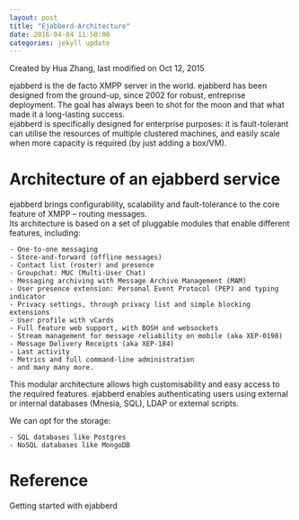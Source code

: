```yaml
---
layout: post
title: "Ejabberd-Architecture"
date: 2016-04-04 11:50:00
categories: jekyll update
---
```


Created by Hua Zhang, last modified on Oct 12, 2015  

ejabberd is the de facto XMPP server in the world. ejabberd has been designed from the ground-up, since 2002 for robust, entreprise deployment. The goal has always been to shot for the moon and that what made it a long-lasting success.  
ejabberd is specifically designed for enterprise purposes: it is fault-tolerant can utilise the resources of multiple clustered machines, and easily scale when more capacity is required (by just adding a box/VM).  

Architecture of an ejabberd service
===================================
ejabberd brings configurability, scalability and fault-tolerance to the core feature of XMPP – routing messages.  
Its architecture is based on a set of pluggable modules that enable different features, including:  

    - One-to-one messaging  
    - Store-and-forward (offline messages)  
    - Contact list (roster) and presence  
    - Groupchat: MUC (Multi-User Chat)  
    - Messaging archiving with Message Archive Management (MAM)  
    - User presence extension: Personal Event Protocol (PEP) and typing indicator  
    - Privacy settings, through privacy list and simple blocking extensions  
    - User profile with vCards  
    - Full feature web support, with BOSH and websockets  
    - Stream management for message reliability on mobile (aka XEP-0198)  
    - Message Delivery Receipts (aka XEP-184)  
    - Last activity  
    - Metrics and full command-line administration  
    - and many many more.  

This modular architecture allows high customisability and easy access to the required features. 
ejabberd enables authenticating users using external or internal databases (Mnesia, SQL), LDAP or external scripts.  

We can opt for the storage: 
  
    - SQL databases like Postgres  
    - NoSQL databases like MongoDB

Reference
=========
Getting started with ejabberd